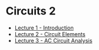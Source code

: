 # Circuits 2

- [Lecture 1 - Introduction](./lecture1.html)
- [Lecture 2 - Circuit Elements](./lecture2.html)
- [Lecture 3 - AC Circuit Analysis](./lecture3.html)